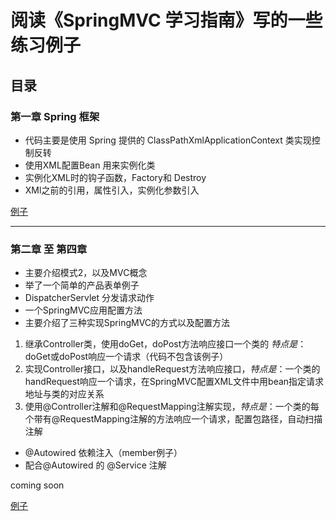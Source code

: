 # 阅读《SpringMVC 学习指南》写的一些练习例子

## 目录

### 第一章 Spring 框架

- 代码主要是使用 Spring 提供的 ClassPathXmlApplicationContext 类实现控制反转
- 使用XML配置Bean 用来实例化类
- 实例化XML时的钩子函数，Factory和 Destroy
- XMl之前的引用，属性引入，实例化参数引入

[例子](https://github.com/Dyinfalse/JavaLean/tree/master/springIocDemo)

---
### 第二章 至 第四章

- 主要介绍模式2，以及MVC概念
- 举了一个简单的产品表单例子
- DispatcherServlet 分发请求动作
- 一个SpringMVC应用配置方法
- 主要介绍了三种实现SpringMVC的方式以及配置方法
 1. 继承Controller类，使用doGet，doPost方法响应接口一个类的 *特点是*：doGet或doPost响应一个请求（代码不包含该例子）
 2. 实现Controller接口，以及handleRequest方法响应接口，*特点是*：一个类的handRequest响应一个请求，在SpringMVC配置XML文件中用bean指定请求地址与类的对应关系
 3. 使用@Controller注解和@RequestMapping注解实现，*特点是*：一个类的每个带有@RequestMapping注解的方法响应一个请求，配置包路径，自动扫描注解
- @Autowired 依赖注入（member例子）
- 配合@Autowired 的 @Service 注解

coming soon

[例子](https://github.com/Dyinfalse/JavaLean/tree/master/comservletweb)
